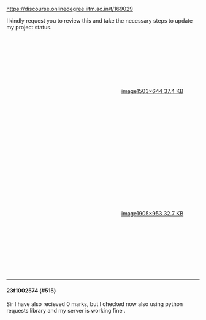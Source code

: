 https://discourse.onlinedegree.iitm.ac.in/t/169029

I kindly request you to review this and take the necessary steps to update my project status.<br/>
<div class="lightbox-wrapper"><a class="lightbox" data-download-href="/uploads/short-url/9ECQLHJS35gXtwqMkBEdTyouOi9.png?dl=1" href="https://europe1.discourse-cdn.com/flex013/uploads/iitm/original/3X/4/3/43ab3b1ef96ed66a52f31fa44db97ca0a3dda6bd.png" rel="noopener nofollow ugc" title="image"><div class="meta"><svg aria-hidden="true" class="fa d-icon d-icon-far-image svg-icon"><use href="#far-image"></use></svg><span class="filename">image</span><span class="informations">1503×644 37.4 KB</span><svg aria-hidden="true" class="fa d-icon d-icon-discourse-expand svg-icon"><use href="#discourse-expand"></use></svg></div></a></div><br/>
<div class="lightbox-wrapper"><a class="lightbox" data-download-href="/uploads/short-url/8WO1oYt3VjdZlrN8WEyVZavdz7j.png?dl=1" href="https://europe1.discourse-cdn.com/flex013/uploads/iitm/original/3X/3/e/3eb72913606e2d5777075f5876d1198eda100359.png" rel="noopener nofollow ugc" title="image"><div class="meta"><svg aria-hidden="true" class="fa d-icon d-icon-far-image svg-icon"><use href="#far-image"></use></svg><span class="filename">image</span><span class="informations">1905×953 32.7 KB</span><svg aria-hidden="true" class="fa d-icon d-icon-discourse-expand svg-icon"><use href="#discourse-expand"></use></svg></div></a></div></p><hr>

<h4>23f1002574 (#515)</h4>
<p>Sir I have also recieved 0 marks, but I checked now also using python requests library and my server is working fine .